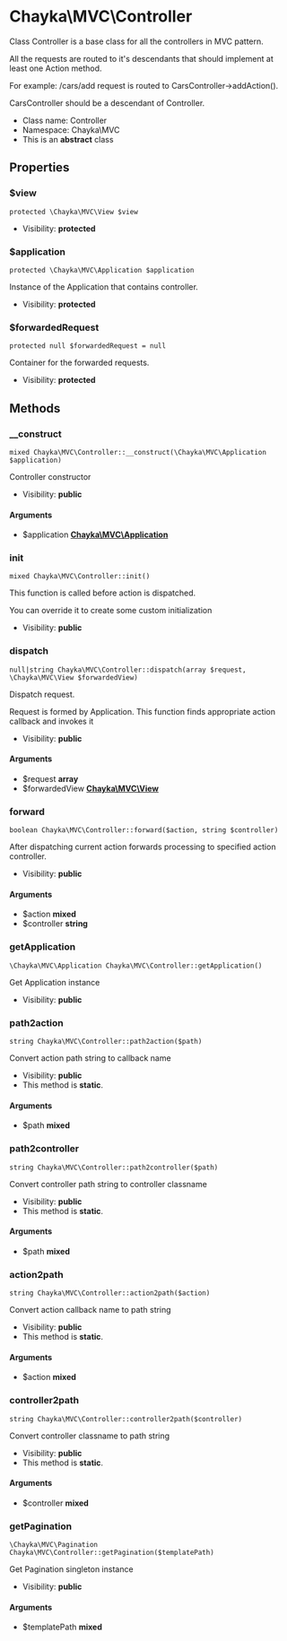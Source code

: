 Chayka\MVC\Controller
===============

Class Controller is a base class for all the controllers in MVC pattern.

All the requests are routed to it's descendants that should implement at least one
<actionName>Action method.

For example: /cars/add request is routed to CarsController->addAction().

CarsController should be a descendant of Controller.


* Class name: Controller
* Namespace: Chayka\MVC
* This is an **abstract** class





Properties
----------


### $view

    protected \Chayka\MVC\View $view





* Visibility: **protected**


### $application

    protected \Chayka\MVC\Application $application

Instance of the Application that contains controller.



* Visibility: **protected**


### $forwardedRequest

    protected null $forwardedRequest = null

Container for the forwarded requests.



* Visibility: **protected**


Methods
-------


### __construct

    mixed Chayka\MVC\Controller::__construct(\Chayka\MVC\Application $application)

Controller constructor



* Visibility: **public**


#### Arguments
* $application **[Chayka\MVC\Application](Chayka-MVC-Application.md)**



### init

    mixed Chayka\MVC\Controller::init()

This function is called before action is dispatched.

You can override it to create some custom initialization

* Visibility: **public**




### dispatch

    null|string Chayka\MVC\Controller::dispatch(array $request, \Chayka\MVC\View $forwardedView)

Dispatch request.

Request is formed by Application.
This function finds appropriate action callback and invokes it

* Visibility: **public**


#### Arguments
* $request **array**
* $forwardedView **[Chayka\MVC\View](Chayka-MVC-View.md)**



### forward

    boolean Chayka\MVC\Controller::forward($action, string $controller)

After dispatching current action forwards processing to specified action controller.



* Visibility: **public**


#### Arguments
* $action **mixed**
* $controller **string**



### getApplication

    \Chayka\MVC\Application Chayka\MVC\Controller::getApplication()

Get Application instance



* Visibility: **public**




### path2action

    string Chayka\MVC\Controller::path2action($path)

Convert action path string to callback name



* Visibility: **public**
* This method is **static**.


#### Arguments
* $path **mixed**



### path2controller

    string Chayka\MVC\Controller::path2controller($path)

Convert controller path string to controller classname



* Visibility: **public**
* This method is **static**.


#### Arguments
* $path **mixed**



### action2path

    string Chayka\MVC\Controller::action2path($action)

Convert action callback name to path string



* Visibility: **public**
* This method is **static**.


#### Arguments
* $action **mixed**



### controller2path

    string Chayka\MVC\Controller::controller2path($controller)

Convert controller classname to path string



* Visibility: **public**
* This method is **static**.


#### Arguments
* $controller **mixed**



### getPagination

    \Chayka\MVC\Pagination Chayka\MVC\Controller::getPagination($templatePath)

Get Pagination singleton instance



* Visibility: **public**


#### Arguments
* $templatePath **mixed**


